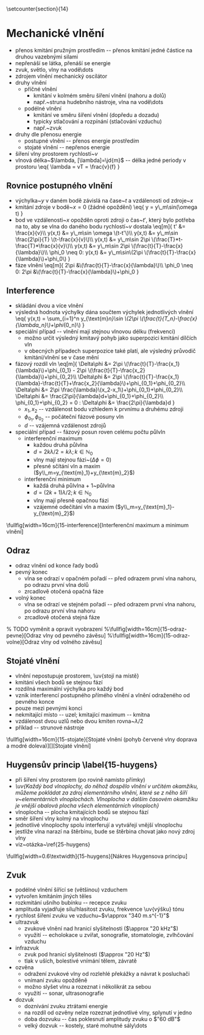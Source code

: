 \setcounter{section}{14}

# Mechanické vlnění
- přenos kmitání pružným prostředím -- přenos kmitání jedné částice na druhou vazebnými silami
- nepřenáší se látka, přenáší se energie
- zvuk, světlo, vlny na vodě\dots
- zdrojem vlnění mechanický oscilátor
- druhy vlnění
	- příčné vlnění
		- kmitání v kolmém směru šíření vlnění (nahoru a dolů)
		- např.~struna hudebního nástroje, vlna na vodě\dots
	- podélné vlnění
		- kmitání ve směru šíření vlnění (dopředu a dozadu)
		- typicky stlačování a rozpínání (stlačování vzduchu)
		- např.~zvuk
- druhy dle přenosu energie
	- postupné vlnění -- přenos energie prostředím
	- stojaté vlnění -- nepřenos energie
- šíření vlny prostorem rychlostí~$v$
- vlnová délka~$\lambda, [\lambda]=\jd{m}$ -- délka jedné periody v prostoru
	\eq{
		\lambda = vT = \frac{v}{f}
	}

## Rovnice postupného vlnění
- výchylka~$y$ v daném bodě závislá na čase~$t$ a vzdálenosti od zdroje~$x$
- kmitání zdroje v bodě~$x=0$ (žádné opoždění)
	\eq{
		y = y\\_m\sin(\omega t)
	}
- bod ve vzdálenosti~$x$ opožděn oproti zdroji o čas~$t'$, který bylo potřeba na to, aby se vlna do daného bodu rychlostí~$v$ dostala
	\eq[m]{
		t' &= \frac{x}{v}\\\\
		y(x,t) &= y\\_m\sin \omega \\(t-t'\\)\\\\
		y(x,t) &= y\\_m\sin \frac{2\pi}{T} \\(t-\frac{x}{v}\\)\\\\
		y(x,t) &= y\\_m\sin 2\pi \\(\frac{T}\*t-\frac{T}*\frac{x}{v}\\)\\\\
		y(x,t) &= y\\_m\sin 2\pi \\(\frac{t}{T}-\frac{x}{\lambda}\\)\\\\
		\phi_0 \neq 0: y(x,t) &= y\\_m\sin\\(2\pi \\(\frac{t}{T}-\frac{x}{\lambda}\\)+\phi_0\\)
	}
- fáze vlnění
	\eq[m]{
		2\pi &\\(\frac{t}{T}-\frac{x}{\lambda}\\)\\\\
		\phi_0 \neq 0: 2\pi &\\(\frac{t}{T}-\frac{x}{\lambda}\\)+\phi_0
	}

## Interference
- skládání dvou a více vlnění
- výsledná hodnota výchylky dána součtem výchylek jednotlivých vlnění
	\eq{
		y(x,t) = \sum_{i=1}^n y_{\text{m}_n}\sin \\(2\pi \\(\frac{t}{T_n}-\frac{x}{\lambda_n}\\)+\phi_{0_n}\\)
	}
- speciální případ -- vlnění mají stejnou vlnovou délku (frekvenci)
	- možno určit výsledný kmitavý pohyb jako superpozici kmitání dílčích vln
	- v obecných případech superpozice také platí, ale výsledný průvodič kmitání/vlnění se v čase mění
- fázový rozdíl vln
	\eq[m]{
		\Delta\phi &= 2\pi \\(\frac{t}{T}-\frac{x_1}{\lambda}\\)+\phi_{0_1} - 2\pi \\(\frac{t}{T}-\frac{x_2}{\lambda}\\)+\phi_{0_2}\\\\
		\Delta\phi &= 2\pi \\(\frac{t}{T}-\frac{x_1}{\lambda}-\frac{t}{T}+\frac{x_2}{\lambda}\\)+\phi_{0_1}+\phi_{0_2}\\\\
		\Delta\phi &= 2\pi \frac{\lambda}\\(x_2-x_1\\)+\phi_{0_1}+\phi_{0_2}\\\\
		\Delta\phi &= \frac{2\pi}{\lambda}d+\phi_{0_1}+\phi_{0_2}\\\\
		\phi_{0_1}+\phi_{0_2} = 0 : \Delta\phi &= \frac{2\pi}{\lambda}d
	}
	- $x_1, x_2$ -- vzdálenost bodu vzhledem k prvnímu a druhému zdroji
	- $\phi_{0_1},\phi_{0_2}$ -- počáteční fázové posuny vln
	- $d$ -- vzájemná vzdálenost zdrojů
- speciální případ -- fázový posun roven celému počtu půlvln
	- interferenční maximum
		- každou druhá půlvlna
		- $d = 2k\lambda/2 = k\lambda; k\in \mathbb{N}_0$
		- vlny mají stejnou fázi~($\Delta \phi=0$)
		- přesné sčítání vln a maxim ($y\\_m=y_{\text{m}_1}+y_{\text{m}_2}$)
	- interferenční minimum
		- každá druhá půlvlna + 1~půlvlna
		- $d=(2k+1)\lambda/2; k\in \mathbb{N}_0$
		- vlny mají přesně opačnou fázi
		- vzájemné odečítání vln a maxim ($y\\_m=y_{\text{m}_1}-y_{\text{m}_2}$)

\fullfig[width=16cm]{15-interference}[Interferenční maximum a minimum vlnění]

## Odraz
- odraz vlnění od konce řady bodů
- pevný konec
	- vlna se odrazí v opačném pořadí -- před odrazem první vlna nahoru, po odrazu první vlna dolů
	- zrcadlově otočená opačná fáze
- volný konec
	- vlna se odrazí ve stejném pořadí -- před odrazem první vlna nahoru, po odrazu první vlna nahoru
	- zrcadlově otočená stejná fáze

% TODO vyměnit a opravit vyobrazení
%\fullfig[width=16cm]{15-odraz-pevne}[Odraz vlny od pevného závěsu]
%\fullfig[width=16cm]{15-odraz-volne}[Odraz vlny od volného závěsu]

## Stojaté vlnění
- vlnění nepostupuje prostorem, \uv{stojí na místě}
- kmitání všech bodů se stejnou fází
- rozdílná maximální výchylka pro každý bod
- vznik interferencí postupného přímého vlnění a vlnění odraženého od pevného konce
- pouze mezi pevnými konci
- nekmitající místo -- uzel; kmitající maximum -- kmitna
- vzdálenost dvou uzlů nebo dvou kmiten rovna~$\lambda/2$
- příklad -- strunové nástroje

\fullfig[width=16cm]{15-stojate}[Stojaté vlnění (pohyb červené vlny doprava a modré doleva)][][Stojaté vlnění]

## Huygensův princip \label{15-huygens}
- při šíření vlny prostorem (po rovině namísto přímky)
- *\uv{Každý bod vlnoplochy, do něhož dospělo vlnění v určitém okamžiku, můžeme
	pokládat za zdroj elementárního vlnění, které se z něho šíří
	v~elementárních vlnoplochách. Vlnoplocha v dalším časovém okamžiku je
	vnější obalová plocha všech elementárních vlnoploch}*
- vlnoplocha -- plocha kmitajících bodů se stejnou fází
- směr šíření vlny kolmý na vlnoplochu
- jednotlivé vlnoplochy spolu interferují a vytvářejí vnější vlnoplochu
- jestliže vlna narazí na štěrbinu, bude se štěrbina chovat jako nový zdroj vlny
- viz~otázka~\ref{25-huygens}

\fullfig[width=0.6\textwidth]{15-huygens}[Nákres Huygensova principu]

## Zvuk
- podélné vlnění šířící se (většinou) vzduchem
- vytvořen kmitáním jiných těles
- rozkmitání ušního bubínku -- recepce zvuku
- amplituda vyjadřuje sílu/hlasitost zvuku, frekvence \uv{výšku} tónu
- rychlost šíření zvuku ve vzduchu~$v\approx "340 m.s^{-1}"$
- ultrazvuk
	- zvukové vlnění nad hranicí slyšitelnosti ($\approx "20 kHz"$)
	- využití -- echolokace u zvířat, sonografie, stomatologie, zvlhčování vzduchu
- infrazvuk
	- zvuk pod hranicí slyšitelnosti ($\approx "20 Hz"$)
	- tlak v uších, bolestivé vnímání tělem, závratě
- ozvěna 
	- odražení zvukové vlny od rozlehlé překážky a návrat k posluchači
	- vnímaní zvuku opožděně
	- možno slyšet vlnu a rozeznat i několikrát za sebou
	- využití -- sonar, ultrasonografie
- dozvuk
	- doznívání zvuku ztrátami energie
	- na rozdíl od ozvěny nelze rozeznat jednotlivé vlny, splynutí v jedno
	- doba dozvuku -- čas poklesnutí amplitudy zvuku o $"60 dB"$
	- velký dozvuk -- kostely, staré mohutné sály\dots
